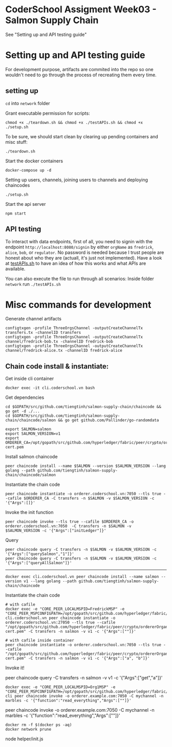 # CoderSchool Assigment Week03 - Salmon Supply Chain

See "Setting up and API testing guide"

# Setting up and API testing guide

For development purpose, artifacts are commited into the repo so one wouldn't need to go through the process of recreating them every time.

## setting up

`cd` into `network` folder

Grant executable permission for scripts:

```
chmod +x ./teardown.sh && chmod +x ./testAPIs.sh && chmod +x ./setup.sh
```

To be sure, we should start clean by clearing up pending containers and misc stuff:

```
./teardown.sh
```

Start the docker containers

```
docker-compose up -d
```

Setting up users, channels, joining users to channels and deploying chaincodes

```
./setup.sh
```

Start the api server

```
npm start
```

## API testing

To interact with data endpoints, first of all, you need to signin with the endpoint `http://localhost:8080/signin` by either `orgName` as `fredrick`, `alice`, `bob`, or `regulator`. No password is needed because I trust people are honest about who they are (actuall, it's just not implemented). Have a look at [testAPIs.sh](network/testAPIs.sh) to have an idea of how this works and what APIs are available.

You can also execute the file to run through all scenarios: Inside folder `network` run `./testAPIs.sh`

# Misc commands for development

Generate channel artifacts
```
configtxgen -profile ThreeOrgsChannel -outputCreateChannelTx transfers.tx -channelID transfers
configtxgen -profile ThreeOrgsChannel -outputCreateChannelTx channel/fredrick-bob.tx -channelID fredrick-bob
configtxgen -profile ThreeOrgsChannel -outputCreateChannelTx channel/fredrick-alice.tx -channelID fredrick-alice
```

## Chain code install & instantiate:

Get inside cli container

```
docker exec -it cli.coderschool.vn bash
```

Get dependencies

```
cd $GOPATH/src/github.com/tiengtinh/salmon-supply-chain/chaincode && go get -d ./...
cd $GOPATH/src/github.com/tiengtinh/salmon-supply-chain/chaincode/salmon && go get github.com/Pallinder/go-randomdata
```

```
export SALMON=salmon
export SALMON_VERSION=v1
export ORDERER_CA=/opt/gopath/src/github.com/hyperledger/fabric/peer/crypto/ordererOrganizations/coderschool.vn/msp/tlscacerts/tlsca.coderschool.vn-cert.pem
```

Install salmon chaincode

```
peer chaincode install --name $SALMON --version $SALMON_VERSION --lang golang --path github.com/tiengtinh/salmon-supply-chain/chaincode/salmon
```

Instantiate the chain code

```
peer chaincode instantiate -o orderer.coderschool.vn:7050 --tls true --cafile $ORDERER_CA -C transfers -n $SALMON -v $SALMON_VERSION -c '{"Args":[]}'
```

Invoke the init function

```
peer chaincode invoke --tls true --cafile $ORDERER_CA -o orderer.coderschool.vn:7050  -C transfers -n $SALMON -v $SALMON_VERSION -c '{"Args":["initLedger"]}'
```

Query

```
peer chaincode query -C transfers -n $SALMON -v $SALMON_VERSION -c '{"Args":["querySalmon","1"]}'
peer chaincode query -C transfers -n $SALMON -v $SALMON_VERSION -c '{"Args":["queryAllSalmon"]}'
```

---

```
docker exec cli.coderschool.vn peer chaincode install --name salmon --version v1 --lang golang --path github.com/tiengtinh/salmon-supply-chain/chaincode
```

Instantiate the chain code

```
# with cafile
docker exec -e "CORE_PEER_LOCALMSPID=FredrickMSP" -e "CORE_PEER_MSPCONFIGPATH=/opt/gopath/src/github.com/hyperledger/fabric/peer/crypto/peerOrganizations/fredrick.coderschool.vn/users/Admin@fredrick.coderschool.vn/msp" cli.coderschool.vn peer chaincode instantiate -o orderer.coderschool.vn:27050 --tls true --cafile "/opt/gopath/src/github.com/hyperledger/fabric/peer/crypto/ordererOrganizations/coderschool.vn/msp/tlscacerts/tlsca.coderschool.vn-cert.pem" -C transfers -n salmon -v v1 -c '{"Args":[""]}'

# with cafile inside container
peer chaincode instantiate -o orderer.coderschool.vn:7050 --tls true --cafile "/opt/gopath/src/github.com/hyperledger/fabric/peer/crypto/ordererOrganizations/coderschool.vn/msp/tlscacerts/tlsca.coderschool.vn-cert.pem" -C transfers -n salmon -v v1 -c '{"Args":["a", "b"]}'

```

Invoke it!

peer chaincode query -C transfers -n salmon -v v1 -c '{"Args":["get","a"]}'

```
docker exec -e "CORE_PEER_LOCALMSPID=Org1MSP" -e "CORE_PEER_MSPCONFIGPATH=/opt/gopath/src/github.com/hyperledger/fabric/peer/crypto/peerOrganizations/org1.example.com/users/Admin@org1.example.com/msp" cli peer chaincode invoke -o orderer.example.com:7050 -C mychannel -n marbles -c '{"function":"read_everything","Args":[""]}'
```

peer chaincode invoke -o orderer.example.com:7050 -C mychannel -n marbles -c '{"function":"read_everything","Args":[""]}'

```
docker rm -f $(docker ps -aq)
docker network prune
```

node helper/init.js